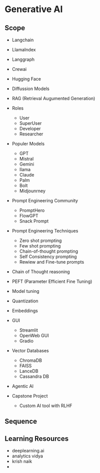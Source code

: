 # Generative AI


## Scope
- Langchain
- LlamaIndex
- Langgraph
- Crewai
- Hugging Face
- Diffussion Models
- RAG (Retrieval Augumented Generation)
- Roles
    - User
    - SuperUser
    - Developer
    - Researcher
- Populer Models 
    - GPT
    - Mistral
    - Gemini
    - llama
    - Claude
    - Palm
    - Bolt
    - Midjounrney
- Prompt Engineering Community
    - PromptHero
    - FlowGPT
    - Snack Prompt

- Prompt Engineering Techniques
    - Zero shot prompting
    - Few shot prompting
    - Chain-of-thought prompting
    - Self Consistency prompting
    - Rewiew and Fine-tune  prompts
- Chain of Thought reasoning
- PEFT (Parameter Efficient Fine Tuning)
- Model tuning 
- Quantization
- Embeddings
- GUI
    - Streamlit
    - OpenWeb GUI
    - Gradio
- Vector Databases
    - ChromaDB
    - FAISS
    - LanceDB
    - Cassandra DB
- Agentic AI
- Capstone Project
    - Custom AI tool with RLHF

## Sequence


## Learning Resources
- deeplearning.ai
- analytics vidya
- krish naik
- 